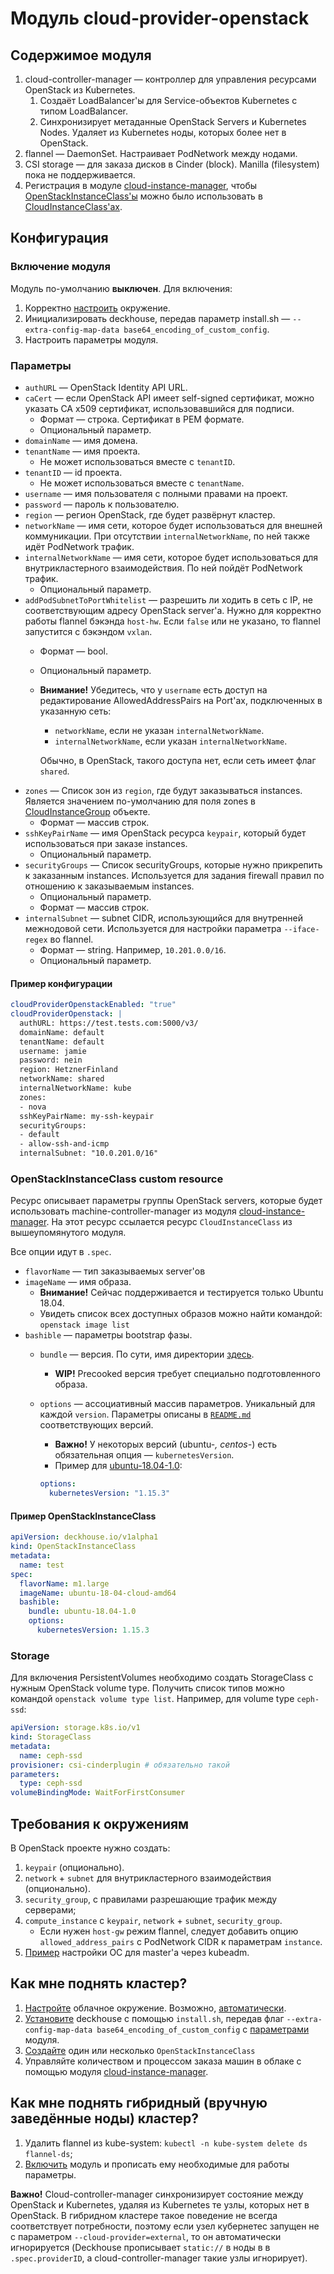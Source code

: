 # Модуль cloud-provider-openstack

## Содержимое модуля

1. cloud-controller-manager — контроллер для управления ресурсами OpenStack из Kubernetes.
    1. Создаёт LoadBalancer'ы для Service-объектов Kubernetes с типом LoadBalancer.
    2. Синхронизирует метаданные OpenStack Servers и Kubernetes Nodes. Удаляет из Kubernetes ноды, которых более нет в OpenStack.
2. flannel — DaemonSet. Настраивает PodNetwork между нодами.
3. CSI storage — для заказа дисков в Cinder (block). Manilla (filesystem) пока не поддерживается.
4. Регистрация в модуле [cloud-instance-manager](modules/040-cloud-instance-manager), чтобы [OpenStackInstanceClass'ы](#OpenStackInstanceClass) можно было использовать в [CloudInstanceClass'ах](modules/040-cloud-instance-manager/README.md#CloudInstanceGroup-custom-resource).

## Конфигурация

### Включение модуля

Модуль по-умолчанию **выключен**. Для включения:

1. Корректно [настроить](#настройка-окружения) окружение.
2. Инициализировать deckhouse, передав параметр install.sh — `--extra-config-map-data base64_encoding_of_custom_config`.
3. Настроить параметры модуля.

### Параметры

* `authURL` — OpenStack Identity API URL.
* `caCert` — если OpenStack API имеет self-signed сертификат, можно указать CA x509 сертификат, использовавшийся для подписи.
    * Формат — строка. Сертификат в PEM формате.
    * Опциональный параметр.
* `domainName` — имя домена.
* `tenantName` — имя проекта.
    * Не может использоваться вместе с `tenantID`.
* `tenantID` — id проекта.
    * Не может использоваться вместе с `tenantName`.
* `username` — имя пользователя с полными правами на проект.
* `password` — пароль к пользователю.
* `region` — регион OpenStack, где будет развёрнут кластер.
* `networkName` — имя сети, которое будет использоваться для внешней коммуникации. При отсутствии `internalNetworkName`, по ней также идёт PodNetwork трафик.
* `internalNetworkName` — имя сети, которое будет использоваться для внутрикластерного взаимодействия. По ней пойдёт PodNetwork трафик.
    * Опциональный параметр.
* `addPodSubnetToPortWhitelist` — разрешить ли ходить в сеть с IP, не соответствующим адресу OpenStack server'а. Нужно для корректно работы flannel бэкэнда `host-hw`. Если `false` или не указано, то flannel запустится с бэкэндом `vxlan`.
    * Формат — bool.
    * Опциональный параметр.
    * **Внимание!** Убедитесь, что у `username` есть доступ на редактирование AllowedAddressPairs на Port'ах, подключенных в указанную сеть:
        * `networkName`, если не указан `internalNetworkName`.
        * `internalNetworkName`, если указан `internalNetworkName`.

        Обычно, в OpenStack, такого доступа нет, если сеть имеет флаг `shared`.
* `zones` — Список зон из `region`, где будут заказываться instances. Является значением по-умолчанию для поля zones в [CloudInstanceGroup](modules/040-cloud-instance-manager/README.md#CloudInstanceGroup-custom-resource) объекте.
    * Формат — массив строк.
* `sshKeyPairName` — имя OpenStack ресурса `keypair`, который будет использоваться при заказе instances.
    * Опциональный параметр.
* `securityGroups` — Список securityGroups, которые нужно прикрепить к заказанным instances. Используется для задания firewall правил по отношению к заказываемым instances.
    * Опциональный параметр.
    * Формат — массив строк.
* `internalSubnet` — subnet CIDR, использующийся для внутренней межнодовой сети. Используется для настройки параметра `--iface-regex` во flannel.
    * Формат — string. Например, `10.201.0.0/16`.
    * Опциональный параметр.

#### Пример конфигурации

```yaml
cloudProviderOpenstackEnabled: "true"
cloudProviderOpenstack: |
  authURL: https://test.tests.com:5000/v3/
  domainName: default
  tenantName: default
  username: jamie
  password: nein
  region: HetznerFinland
  networkName: shared
  internalNetworkName: kube
  zones:
  - nova
  sshKeyPairName: my-ssh-keypair
  securityGroups:
  - default
  - allow-ssh-and-icmp
  internalSubnet: "10.0.201.0/16"
```

### OpenStackInstanceClass custom resource

Ресурс описывает параметры группы OpenStack servers, которые будет использовать machine-controller-manager из модуля [cloud-instance-manager](modules/040-cloud-instance-manager). На этот ресурс ссылается ресурс `CloudInstanceClass` из вышеупомянутого модуля.

Все опции идут в `.spec`.

* `flavorName` — тип заказываемых server'ов
* `imageName` — имя образа.
    * **Внимание!** Сейчас поддерживается и тестируется только Ubuntu 18.04.
    * Увидеть список всех доступных образов можно найти командой: `openstack image list`
* `bashible` — параметры bootstrap фазы.
    * `bundle` — версия. По сути, имя директории [здесь](modules/040-cloud-instance-manager/bashible).
        * **WIP!** Precooked версия требует специально подготовленного образа.
    * `options` — ассоциативный массив параметров. Уникальный для каждой `version`. Параметры описаны в [`README.md`](modules/040-cloud-instance-manager/bashible) соответствующих версий.
        * **Важно!** У некоторых версий (ubuntu-*, centos-*) есть обязательная опция — `kubernetesVersion`.
        * Пример для [ubuntu-18.04-1.0](modules/040-cloud-instance-manager/bashible/ubuntu-18.04-1.0):

        ```yaml
        options:
          kubernetesVersion: "1.15.3"
        ```

#### Пример OpenStackInstanceClass

```yaml
apiVersion: deckhouse.io/v1alpha1
kind: OpenStackInstanceClass
metadata:
  name: test
spec:
  flavorName: m1.large
  imageName: ubuntu-18-04-cloud-amd64
  bashible:
    bundle: ubuntu-18.04-1.0
    options:
      kubernetesVersion: 1.15.3
```

### Storage

Для включения PersistentVolumes необходимо создать StorageClass с нужным OpenStack volume type. Получить список типов можно командой `openstack volume type list`.
Например, для volume type `ceph-ssd`:

```yaml
apiVersion: storage.k8s.io/v1
kind: StorageClass
metadata:
  name: ceph-ssd
provisioner: csi-cinderplugin # обязательно такой
parameters:
  type: ceph-ssd
volumeBindingMode: WaitForFirstConsumer
```

## Требования к окружениям

В OpenStack проекте нужно создать:

1. `keypair` (опционально).
2. `network` + `subnet` для внутрикластерного взаимодействия (опционально).
3. `security_group`, с правилами разрешающие трафик между серверами;
4. `compute_instance` с `keypair`, `network` + `subnet`, `security_group`.
    * Если нужен `host-gw` режим flannel, следует добавить опцию `allowed_address_pairs` с PodNetwork CIDR к параметрам `instance`.
5. [Пример](install-kubernetes/openstack/ansible/master.yaml) настройки ОС для master'а через kubeadm.

## Как мне поднять кластер?

1. [Настройте](#настройка-окружения) облачное окружение. Возможно, [автоматически](#автоматизированная-подготовка-окружения).
2. [Установите](#включение-модуля) deckhouse с помощью `install.sh`, передав флаг `--extra-config-map-data base64_encoding_of_custom_config` с [параметрами](#параметры) модуля.
3. [Создайте](#OpenStackInstanceClass-custom-resource) один или несколько `OpenStackInstanceClass`
4. Управляйте количеством и процессом заказа машин в облаке с помощью модуля [cloud-instance-manager](modules/040-cloud-instance-manager).

## Как мне поднять гибридный (вручную заведённые ноды) кластер?

1. Удалить flannel из kube-system: `kubectl -n kube-system delete ds flannel-ds`;
2. [Включить](#Пример-конфигурации) модуль и прописать ему необходимые для работы параметры.

**Важно!** Cloud-controller-manager синхронизирует состояние между OpenStack и Kubernetes, удаляя из Kubernetes те узлы, которых нет в OpenStack. В гибридном кластере такое поведение не всегда соответствует потребности, поэтому если узел кубернетес запущен не с параметром `--cloud-provider=external`, то он автоматически игнорируется (Deckhouse прописывает `static://` в ноды в в `.spec.providerID`, а cloud-controller-manager такие узлы игнорирует).
